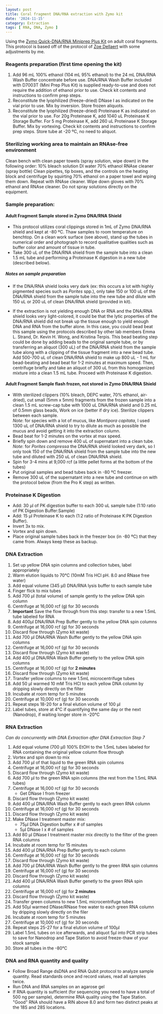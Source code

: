 ```yaml
---
layout: post
title: Coral fragment DNA/RNA extraction with Zymo kit
date: '2024-11-15'
category: Extraction
tags: [ RNA, DNA, Zymo ]
---
```


Using the [Zymo Quick-DNA/RNA Miniprep Plus Kit](https://www.zymoresearch.com/collections/quick-dna-rna-kits/products/quick-dna-rna-miniprep-plus-kit) on adult coral fragments.
This protocol is based off of the protocol of [Zoe Dellaert](https://zdellaert.github.io/ZD_Putnam_Lab_Notebook/Protocols_Zymo_Quick_DNA_RNA_Miniprep_Plus/)
with some adjustments by me.

### Reagents preparation (first time opening the kit)

1. Add 96 mL 100% ethanol (104 mL 95% ethanol) to the 24 mL DNA/RNA Wash Buffer concentrate before use. DNA/RNA Wash Buffer included with D7003T (Mini Prep Plus Kit) is supplied ready-to-use and does not require the addition of ethanol prior to use. Check kit contents and instructions to confirm prep steps.  
2. Reconstitute the lyophilized (freeze-dried) DNase I as indicated on the vial prior to use. Mix by inversion. Store frozen aliquots.  
3. Reconstitute the lyophilized (freeze-dried) Proteinase K as indicated on the vial prior to use. For 20g Proteinase K, add 1040 uL Proteinase K Storage Buffer. For 5 mg Proteinase K, add 260 uL Proteinase K Storage Buffer. Mix by vortexing. Check kit contents and instructions to confirm prep steps. Store tube at -20 ºC, no need to aliquot.

###  Sterilizing working area to maintain an RNAse-free environment
Clean bench with clean paper towels (spray solution, wipe down) in the following order:
10% bleach solution
DI water
70% ethanol
RNAse cleaner (spray bottle)
Clean pipettes, tip boxes, and the controls on the heating block and centrifuge by squirting 70% ethanol on a paper towel and wiping them down. Repeat with RNAse cleaner. Wipe down gloves with 70% ethanol and RNAse cleaner. Do not spray solutions directly on the equipment.

### Sample preparation: 
#### Adult Fragment Sample stored in Zymo DNA/RNA Shield
- This protocol utilizes coral clippings stored in 1mL of Zymo DNA/RNA shield and kept at -80 ºC. Thaw samples to room temperature on benchtop. On a clean work surface (see above), stand up the tubes in numerical order and photograph to record qualitative qualities such as buffer color and amount of tissue in tube.
- Take 300 uL of the DNA/RNA shield from the sample tube into a clean 1.5 mL tube and performing a Proteinase K digestion in a new tube (described below). 
##### Notes on sample preparation
- If the DNA/RNA shield looks very dark (ex: this occurs a lot with highly pigmented species such as _Porites_ spp.), only take 150 or 100 uL of the DNA/RNA shield from the sample tube into the new tube and dilute with 150 uL or 200 uL of clean DNA/RNA shield (provided in kit). 

- If the extraction is not yielding enough DNA or RNA and the DNA/RNA shield looks very light-colored, it could be that the lytic properties of the DNA/RNA shield did not break up the tissue enough to yield enough DNA and RNA from the buffer alone. In this case, you could bead beat this sample using the protocols described by other lab members Emma L. Strand, Dr. Kevin H. Wong, and Kristina Terpis. This bead beating step could be done by adding beads to the original sample tube, or by transferring an aliquot (300 uL) of the DNA/RNA shield from the sample tube along with a clipping of the tissue fragment into a new bead tube. Add 500-700 uL of clean DNA/RNA shield to make up 800 uL - 1 mL for bead-beating and bead beat for 1-2 minutes at maximum speed. Then, centrifuge briefly and take an aliquot of 300 uL from this homogenized mixture into a clean 1.5 mL tube. Proceed with Proteinase K digestion.
  
#### Adult Fragment Sample flash frozen, not stored in Zymo DNA/RNA Shield
- With sterilized clippers (10% bleach, DEPC water, 70% ethanol, air-dried), cut small (5mm x 5mm) fragments from the frozen sample into a clean 1.5 mL screw-cap tube with 1000 uL DNA/RNA shield and 0.25 mL of 0.5mm glass beads, Work on ice (better if dry ice). Sterilize clippers between each sample.                        
 _Note_: for species with a lot of mucus, like _Montipora capitata_, I used 1300 uL of DNA/RNA shield to try to dilute as much as possible the mucus and avoid getting it into the extraction column.
- Bead beat for 1-2 minutes on the vortex at max speed. 
- Briefly spin down and remove 400 uL of supernatant into a clean tube.
 _Note_: for _Porites compressa_ the DNA/RNA shield looked very dark, so I only took 150 of the DNA/RNA shield from the sample tube into the new tube and diluted with 250 uL of clean DNA/RNA shield.
- Spin for 3-4 mins at 9,000 rcf (a little pellet forms at the bottom of the tubes)
- Put original samples and bead tubes back in -80 ºC freezer.
- Remove 300 uL of the supernatant into a new tube and continue on with the protocol below (from the Pro K step) as written.

### Proteinase K Digestion
- Add: 30 µl of PK digestion buffer to each 300 uL sample tube (1:10 ratio of PK Digestion Buffer:Sample)
- Add: 15 µl Proteinase K to each (1:2 ratio of Proteinase K:PK Digestion Buffer).
- Invert 3x to mix.
- Vortex and spin down.
- Place original sample tubes back in the freezer box (in -80 ºC) that they came from. Always keep these as backup.

### DNA Extraction
1. Set up yellow DNA spin columns and collection tubes, label appropriately
2. Warm elution liquids to 70°C (10mM Tris HCl pH. 8.0 and RNase free water)
3. Add equal volume (345 µl) DNA/RNA lysis buffer to each sample tube
4. Finger flick to mix tubes
5. Add 700 µl (total volume) of sample gently to the yellow DNA spin column
6. Centrifuge at 16,000 rcf (g) for 30 seconds
7. **Important** Save the flow through from this step: transfer to a new 1.5mL tube labeled for RNA
8. Add 400µl DNA/RNA Prep Buffer gently to the yellow DNA spin columns
9. Centrifuge at 16,000 rcf (g) for 30 seconds
10. Discard flow through (Zymo kit waste)
11. Add 700 µl DNA/RNA Wash Buffer gently to the yellow DNA spin columns
12. Centrifuge at 16,000 rcf (g) for 30 seconds
13. Discard flow through (Zymo kit waste)
14. Add 400 µl DNA/RNA Wash Buffer genetly to the yellow DNA spin columns
15. Centrifuge at 16,000 rcf (g) for **2 minutes**
16. Discard flow through (Zymo kit waste)
17. Transfer yellow columns to new 1.5mL microcentrifuge tubes
18. Add 50 µl warmed 10 mM Tris HCl to each yellow DNA column by dripping slowly directly on the filter
19. Incubate at room temp for 5 minutes
20. Centrifuge at 10,000 rcf (g) for 30 seconds
21. Repeat steps 18-20 for a final elution volume of 100 µl
22. Label tubes, store at 4°C if quantifying the same day or the next (Nanodrop), if waiting longer store in -20°C

### RNA Extraction
*Can do concurrently with DNA Extraction after DNA Extraction Step 7*
1. Add equal volume (700 µl) 100% EtOH to the 1.5mL tubes labeled for RNA containing the original yellow column flow through
2. Vortex and spin down to mix
3. Add 700 µl of that liquid to the green RNA spin columns
4. Centrifuge at 16,000 rcf (g) for 30 seconds
5. Discard flow through (Zymo kit waste)
6. Add 700 µl to the green RNA spin columns (the rest from the 1.5mL RNA tubes)
7. Centrifuge at 16,000 rcf (g) for 30 seconds
    - Get DNase I from freezer
8. Discard flow through (Zymo kit waste)
9. Add 400 µl DNA/RNA Wash Buffer gently to each green RNA column
10. Centrifuge at 16,000 rcf (g) for 30 seconds
11. Discard flow through (Zymo kit waste)
12. Make DNase I treatment master mix:
    - 75µl DNA Digestion buffer x # of samples
    - 5µl DNase I x # of samples
13. Add 80 µl DNase I treatment master mix directly to the filter of the green RNA columns
14. Incubate at room temp for 15 minutes
15. Add 400 µl DNA/RNA Prep Buffer gently to each column
16. Centrifuge at 16,000 rcf (g) for 30 seconds
17. Discard flow through (Zymo kit waste)
18. Add 700 µl DNA/RNA Wash Buffer gently to the green RNA spin columns
19. Centrifuge at 16,000 rcf (g) for 30 seconds
20. Discard flow through (Zymo kit waste)
21. Add 400 µl DNA/RNA Wash Buffer genetly to the green RNA spin columns
22. Centrifuge at 16,000 rcf (g) for **2 minutes**
23. Discard flow through (Zymo kit waste)
24. Transfer green columns to new 1.5mL microcentrifuge tubes
25. Add 50µl warmed DNase/RNase free water to each green RNA column by dripping slowly directly on the filer
26. Incubate at room temp for 5 minutes
27. Centrifuge at 10,000 rcf (g) for 30 seconds
28. Repeat steps 25-27 for a final elution volume of 100µl
29. Label 1.5mL tubes on ice afterwards, and aliquot 5µl into PCR strip tubes to save for Nanodrop and Tape Station to avoid freeze-thaw of your stock sample
30. Store all tubes in the -80°C

### DNA and RNA quantity and quality  
- Follow Broad Range dsDNA and RNA Qubit protocol to analyze sample quantity. Read standards once and record values, read all samples twice.
- Run DNA and RNA samples on an agarose gel
- If RNA quantity is sufficient (for sequencing you need to have a total of 500 ng per sample), determine RNA quality using the Tape Station. "Good" RNA should have a RIN above 8.0 and form two distinct peaks at the 18S and 28S locations. 
